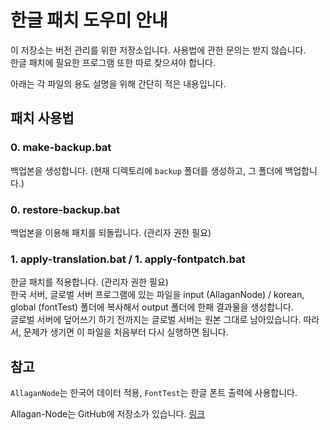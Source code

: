 # 한글 패치 도우미 안내

이 저장소는 버전 관리를 위한 저장소입니다. 사용법에 관한 문의는 받지 않습니다.  
한글 패치에 필요한 프로그램 또한 따로 찾으셔야 합니다.

아래는 각 파일의 용도 설명을 위해 간단히 적은 내용입니다.

## 패치 사용법

### 0. make-backup.bat

백업본을 생성합니다. (현재 디렉토리에 `backup` 폴더를 생성하고, 그 폴더에 백업합니다.)

### 0. restore-backup.bat

백업본을 이용해 패치를 되돌립니다. (관리자 권한 필요)

### 1. apply-translation.bat / 1. apply-fontpatch.bat

한글 패치를 적용합니다. (관리자 권한 필요)  
한국 서버, 글로벌 서버 프로그램에 있는 파일을 input (AllaganNode) / korean, global (fontTest) 폴더에 복사해서 output 폴더에 한패 결과물을 생성합니다.  
글로벌 서버에 덮어쓰기 하기 전까지는 글로벌 서버는 원본 그대로 남아있습니다. 따라서, 문제가 생기면 이 파일을 처음부터 다시 실행하면 됩니다.

## 참고
`AllaganNode`는 한국어 데이터 적용, `FontTest`는 한글 폰트 출력에 사용합니다.

Allagan-Node는 GitHub에 저장소가 있습니다. [링크](https://github.com/allagan-node/allagan-node)